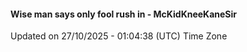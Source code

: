 #### Wise man says only fool rush in - McKidKneeKaneSir
Updated on 27/10/2025 - 01:04:38 (UTC) Time Zone
